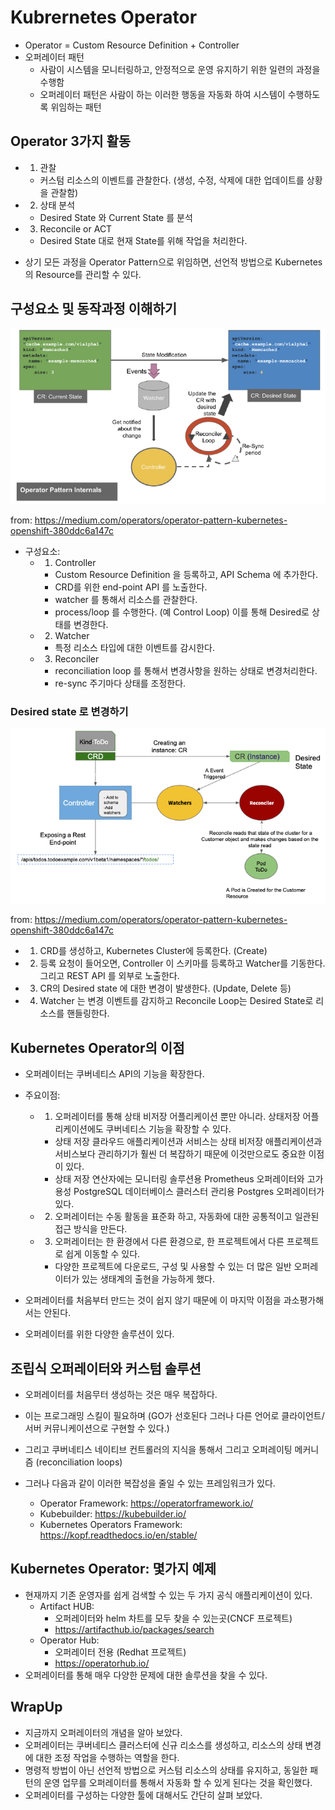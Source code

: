 # Kubrernetes Operator

- Operator = Custom Resource Definition + Controller 
- 오퍼레이터 패턴 
  - 사람이 시스템을 모니터링하고, 안정적으로 운영 유지하기 위한 일련의 과정을 수행함
  - 오퍼레이터 패턴은 사람이 하는 이러한 행동을 자동화 하여 시스템이 수행하도록 위임하는 패턴

## Operator 3가지 활동

- 1. 관찰
  - 커스텀 리소스의 이벤트를 관찰한다. (생성, 수정, 삭제에 대한 업데이트를 상황을 관찰함)
- 2. 상태 분석
  - Desired State 와 Current State 를 분석
- 3. Reconcile or ACT
  - Desired State 대로 현재 State를 위해 작업을 처리한다. 

- 상기 모든 과정을 Operator Pattern으로 위임하면, 선언적 방법으로 Kubernetes 의 Resource를 관리할 수 있다. 

## 구성요소 및 동작과정 이해하기

![operator](imgs/operator_pattern.png)

from: https://medium.com/operators/operator-pattern-kubernetes-openshift-380ddc6a147c

- 구성요소:
  - 1. Controller
    - Custom Resource Definition 을 등록하고, API Schema 에 추가한다. 
    - CRD를 위한 end-point API 를 노출한다. 
    - watcher 를 통해서 리소스를 관찰한다. 
    - process/loop 를 수행한다. (예 Control Loop) 이를 통해 Desired로 상태를 변경한다. 
  - 2. Watcher
    - 특정 리소스 타입에 대한 이벤트를 감시한다. 
  - 3. Reconciler
    - reconciliation loop 를 통해서 변경사항을 원하는 상태로 변경처리한다. 
    - re-sync 주기마다 상태를 조정한다. 

### Desired state 로 변경하기 

![reconcile](imgs/reconcile_process.png)

from: https://medium.com/operators/operator-pattern-kubernetes-openshift-380ddc6a147c

- 1. CRD를 생성하고, Kubernetes Cluster에 등록한다.  (Create)
- 2. 등록 요청이 들어오면, Controller 이 스키마를 등록하고 Watcher를 기동한다. 그리고 REST API 를 외부로 노출한다. 
- 3. CR의 Desired state 에 대한 변경이 발생한다. (Update, Delete 등)
- 4. Watcher 는 변경 이벤트를 감지하고 Reconcile Loop는 Desired State로 리소스를 핸들링한다. 

## Kubernetes Operator의 이점

- 오퍼레이터는 쿠버네티스 API의 기능을 확장한다.
- 주요이점:
  - 1. 오퍼레이터를 통해 상태 비저장 어플리케이션 뿐만 아니라. 상태저장 어플리케이션에도 쿠버네티스 기능을 확장할 수 있다. 
    - 상태 저장 클라우드 애플리케이션과 서비스는 상태 비저장 애플리케이션과 서비스보다 관리하기가 훨씬 더 복잡하기 때문에 이것만으로도 중요한 이점이 있다.
    - 상태 저장 연산자에는 모니터링 솔루션용 Prometheus 오퍼레이터와 고가용성 PostgreSQL 데이터베이스 클러스터 관리용 Postgres 오퍼레이터가 있다. 
  - 2. 오퍼레이터는 수동 활동을 표준화 하고, 자동화에 대한 공통적이고 일관된 접근 방식을 만든다. 
  - 3. 오퍼레이터는 한 환경에서 다른 환경으로, 한 프로젝트에서 다른 프로젝트로 쉽게 이동할 수 있다. 
    - 다양한 프로젝트에 다운로드, 구성 및 사용할 수 있는 더 많은 일반 오퍼레이터가 있는 생태계의 출현을 가능하게 했다. 

- 오퍼레이터를 처음부터 만드는 것이 쉽지 않기 때문에 이 마지막 이점을 과소평가해서는 안된다. 
- 오퍼레이터를 위한 다양한 솔루션이 있다.

## 조립식 오퍼레이터와 커스텀 솔루션

- 오퍼레이터를 처음무터 생성하는 것은 매우 복잡하다. 
- 이는 프로그래밍 스킬이 필요하며 (GO가 선호된다 그러나 다른 언어로 클라이언트/서버 커뮤니케이션으로 구현할 수 있다.) 
- 그리고 쿠버네티스 네이티브 컨트롤러의 지식을 통해서 그리고 오퍼레이팅 메커니즘 (reconciliation loops)

- 그러나 다음과 같이 이러한 복잡성을 줄일 수 있는 프레임워크가 있다. 
  - Operator Framework: https://operatorframework.io/
  - Kubebuilder: https://kubebuilder.io/
  - Kubernetes Operators Framework: https://kopf.readthedocs.io/en/stable/

## Kubernetes Operator: 몇가지 예제

- 현재까지 기존 운영자를 쉽게 검색할 수 있는 두 가지 공식 애플리케이션이 있다. 
  - Artifact HUB: 
    - 오퍼레이터와 helm 차트를 모두 찾을 수 있는곳(CNCF 프로젝트)
    - https://artifacthub.io/packages/search
  - Operator Hub:
    - 오퍼레이터 전용 (Redhat 프로젝트)
    - https://operatorhub.io/
- 오퍼레이터를 통해 매우 다양한 문제에 대한 솔루션을 찾을 수 있다.

## WrapUp

- 지금까지 오퍼레이터의 개념을 알아 보았다.
- 오퍼레이터는 쿠버네티스 클러스터에 신규 리소스를 생성하고, 리소스의 상태 변경에 대한 조정 작업을 수행하는 역할을 한다. 
- 명령적 방법이 아닌 선언적 방법으로 커스텀 리소스의 상태를 유지하고, 동일한 패턴의 운영 업무를 오퍼레이터를 통해서 자동화 할 수 있게 된다는 것을 확인했다. 
- 오퍼레이터를 구성하는 다양한 툴에 대해서도 간단히 살펴 보았다.